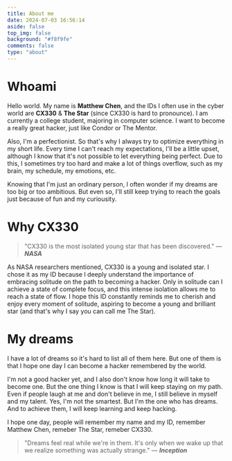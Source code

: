 ```yaml
---
title: About me
date: 2024-07-03 16:56:14
aside: false
top_img: false
background: "#f8f9fe"
comments: false
type: "about"
---
```


# Whoami

Hello world. My name is **Matthew Chen**, and the IDs I often use in the cyber world are **CX330** & **The Star** (since CX330 is hard to pronounce). I am currently a college student, majoring in computer science. I want to become a really great hacker, just like Condor or The Mentor.

Also, I'm a perfectionist. So that's why I always try to optimize everything in my short life. Every time I can't reach my expectations, I'll be a little upset, although I know that it's not possible to let everything being perfect. Due to this, I sometimes try too hard and make a lot of things overflow, such as my brain, my schedule, my emotions, etc.

Knowing that I'm just an ordinary person, I often wonder if my dreams are too big or too ambitious. But even so, I'll still keep trying to reach the goals just because of fun and my curiousity.

# Why CX330

> "CX330 is the most isolated young star that has been discovered." — **_NASA_**

As NASA researchers mentioned, CX330 is a young and isolated star. I chose it as my ID because I deeply understand the importance of embracing solitude on the path to becoming a hacker. Only in solitude can I achieve a state of complete focus, and this intense isolation allows me to reach a state of flow. I hope this ID constantly reminds me to cherish and enjoy every moment of solitude, aspiring to become a young and brilliant star (and that's why I say you can call me The Star).

# My dreams

I have a lot of dreams so it's hard to list all of them here. But one of them is that I hope one day I can become a hacker remembered by the world.

I'm not a good hacker yet, and I also don't know how long it will take to become one. But the one thing I know is that I will keep staying on my path. Even if people laugh at me and don't believe in me, I still believe in myself and my talent. Yes, I'm not the smartest. But I'm the one who has dreams. And to achieve them, I will keep learning and keep hacking.

I hope one day, people will remember my name and my ID, remember Matthew Chen, remeber The Star, remeber CX330.

> "Dreams feel real while we're in them. It's only when we wake up that we realize something was actually strange." — **_Inception_**
